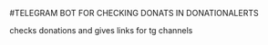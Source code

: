 #TELEGRAM BOT FOR CHECKING DONATS IN DONATIONALERTS

checks donations and gives links for tg channels